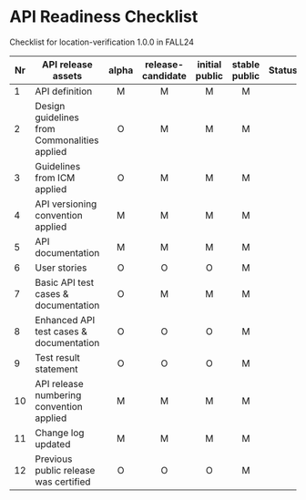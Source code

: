 # API Readiness Checklist

Checklist for location-verification 1.0.0 in FALL24

| Nr | API release assets  | alpha | release-candidate |  initial<br>public | stable<br> public | Status | Comments |
|----|----------------------------------------------|:-----:|:-----------------:|:-------:|:------:|:----:|:----:|
|  1 | API definition                               |   M   |         M         |    M    |    M   |      |      |
|  2 | Design guidelines from Commonalities applied |   O   |         M         |    M    |    M   |      |      |
|  3 | Guidelines from ICM applied                  |   O   |         M         |    M    |    M   |      |      |
|  4 | API versioning convention applied            |   M   |         M         |    M    |    M   |      |      |
|  5 | API documentation                            |   M   |         M         |    M    |    M   |      |      |
|  6 | User stories                                 |   O   |         O         |    O    |    M   |      | link |
|  7 | Basic API test cases & documentation         |   O   |         M         |    M    |    M   |      | link |
|  8 | Enhanced API test cases & documentation      |   O   |         O         |    O    |    M   |      | link |
|  9 | Test result statement                        |   O   |         O         |    O    |    M   |      | link |
| 10 | API release numbering convention applied     |   M   |         M         |    M    |    M   |      |      |
| 11 | Change log updated                           |   M   |         M         |    M    |    M   |      | link |
| 12 | Previous public release was certified        |   O   |         O         |    O    |    M   |      |      |

